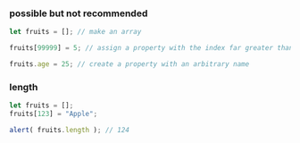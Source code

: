 ### possible but not recommended
```javascript
let fruits = []; // make an array

fruits[99999] = 5; // assign a property with the index far greater than its length

fruits.age = 25; // create a property with an arbitrary name
```

### length
```javascript
let fruits = [];
fruits[123] = "Apple";

alert( fruits.length ); // 124
```
